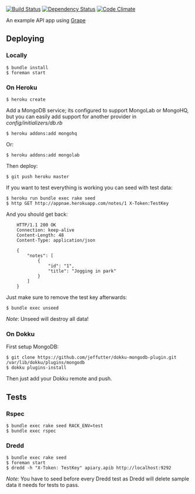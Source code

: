[![Build Status](https://travis-ci.org/k2052/notes-example-api.grape.svg)](https://travis-ci.org/k2052/notes-example-api.grape) [![Dependency Status](https://gemnasium.com/k2052/notes-example-api.grape.svg)](https://gemnasium.com/k2052/notes-example-api.grape) [![Code Climate](https://codeclimate.com/github/k2052/notes-example-api.grape.png)](https://codeclimate.com/github/k2052/notes-example-api.grape)

An example API app using [Grape](https://github.com/intridea/grape)

## Deploying

### Locally

    $ bundle install
    $ foreman start

### On Heroku

    $ heroku create

Add a MongoDB service; its configured to support MongoLab or MongoHQ, but you can easily add support for another provider in 
_config/initializers/db.rb_

    $ heroku addons:add mongohq

Or:

    $ heroku addons:add mongolab

Then deploy:

    $ git push heroku master

If you want to test everything is working you can seed with test data:

    $ heroku run bundle exec rake seed
    $ http GET http://appnae.herokuapp.com/notes/1 X-Token:TestKey 

And you should get back:

        HTTP/1.1 200 OK
        Connection: keep-alive
        Content-Length: 48
        Content-Type: application/json

        {
            "notes": [
                {
                    "id": "1", 
                    "title": "Jogging in park"
                }
            ]
        }

Just make sure to remove the test key afterwards:

    $ bundle exec unseed

*Note*: Unseed will destroy all data!

### On Dokku

First setup MongoDB:

    $ git clone https://github.com/jeffutter/dokku-mongodb-plugin.git /var/lib/dokku/plugins/mongodb
    $ dokku plugins-install

Then just add your Dokku remote and push.

## Tests

### Rspec

    $ bundle exec rake seed RACK_ENV=test
    $ bundle exec rspec

### Dredd

    $ bundle exec rake seed 
    $ foreman start
    $ dredd -h "X-Token: TestKey" apiary.apib http://localhost:9292

*Note:* You have to seed before every Dredd test as Dredd will delete sample data it needs for tests to pass. 
